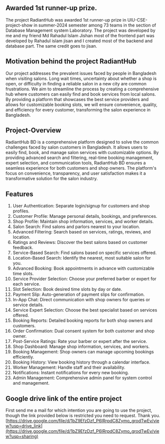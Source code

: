 Awarded 1st runner-up prize.
---------------------------
The project RadiantHub was awarded 1st runner-up prize in UIU-CSE-project-show in summer-2024 semester among 73 teams in the section of Database Management system Laboratory. The project was developed by me and my friend Md Rahadul Islam Jishan most of the frontend part was developed by Rahadul islam jisan and I created most of the backend and database part. The same credit goes to jisan. 

Motivation behind the project RadiantHub
----------------------------------------
Our project addresses the prevalent issues faced by people in Bangladesh when
visiting salons. Long wait times, uncertainty about whether a shop is open, or
difficulty in finding a reliable salon in a new city are common frustrations. We aim to
streamline the process by creating a comprehensive hub where customers can easily
find and book services from local salons. By providing a platform that showcases the
best service providers and allows for customizable booking slots, we will ensure
convenience, quality, and efficiency for every customer, transforming the salon
experience in Bangladesh.

Project-Overview
----------------
RadiantHub BD is a comprehensive platform designed to solve the common
challenges faced by salon customers in Bangladesh. It allows users to easily find, book,
and manage salon services with customizable options. By providing advanced search
and filtering, real-time booking management, expert selection, and communication
tools, RadiantHub BD ensures a seamless experience for both customers and shop
owners. The platform's focus on convenience, transparency, and user satisfaction
makes it a transformative solution for the salon industry.

Features
--------
1. User Authentication: Separate login/signup for
customers and shop profiles.
2. Customer Profile: Manage personal details, bookings,
and preferences.
3. Shop Profile: Maintain shop information, services, and
worker details.
4. Salon Search: Find salons and parlors nearest to your
location.
5. Advanced Filtering: Search based on services, ratings,
reviews, and location.
6. Ratings and Reviews: Discover the best salons based
on customer feedback.
7. Service-Based Search: Find salons based on specific
services offered.
8. Location-Based Search: Identify the nearest, most
suitable salon for you.
9. Advanced Booking: Book appointments in advance
with customizable time slots.
10. Service Provider Selection: Choose your preferred
barber or expert for each service.
11. Slot Selection: Book desired time slots by day or date.
12. Payment Slip: Auto-generation of payment slips for
confirmation.
13. In-App Chat: Direct communication with shop owners
for queries or service details.
14. Service Expert Selection: Choose the best specialist
based on services offered.
15. Booking Reports: Detailed booking reports for both
shop owners and customers.
16. Order Confirmation: Dual consent system for both
customer and shop owner.
17. Post-Service Ratings: Rate your barber or expert after
the service.
18. Shop Dashboard: Manage shop information, services,
and workers.
19. Booking Management: Shop owners can manage
upcoming bookings efficiently.
20. Booking History: View booking history through a
calendar interface.
21. Worker Management: Handle staff and their
availability.
22. Notifications: Instant notifications for every new
booking.
23. Admin Management: Comprehensive admin panel for
system control and management.

Google drive link of the entire project
---------------------------------------
First send me a mail for which intention you are going to use the project, though the link provided below is restricted you need to request. Thank you.
[https://drive.google.com/file/d/1bZ9EfzDzf_P6IRrpdC8Zymo_grodTwEv/view?usp=drive_link](https://drive.google.com/file/d/1bZ9EfzDzf_P6IRrpdC8Zymo_grodTwEv/view?usp=sharing)
